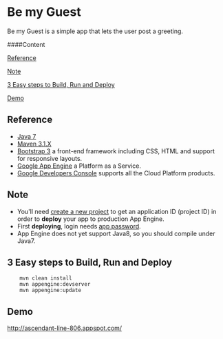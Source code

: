 Be my Guest
===========

Be my Guest is a simple app that lets the user post a greeting.

####Content

[Reference](https://github.com/phantipa/bemyguest#reference)


[Note](https://github.com/phantipa/bemyguest#note)


[3 Easy steps to Build, Run and Deploy](https://github.com/phantipa/bemyguest#easy-steps)


[Demo](https://github.com/phantipa/bemyguest#demo)

Reference
---------
* [Java 7](http://www.oracle.com/technetwork/java/javase/downloads/jdk7-downloads-1880260.html)
* [Maven 3.1.X](http://maven.apache.org/docs/3.1.1/release-notes.html)
* [Bootstrap 3](http://getbootstrap.com/) a front-end framework including CSS, HTML and support for responsive layouts.
* [Google App Engine](https://cloud.google.com/appengine/docs/java/) a Platform as a Service.
* [Google Developers Console](https://console.developers.google.com/) supports all the Cloud Platform products.

Note
----
* You'll need [create a new project](https://console.developers.google.com/project) to get an application ID (project ID) in order to **deploy** your app to production App Engine.
* First **deploying**, login needs [app password](https://security.google.com/settings/security/apppasswords?pli=1).
* App Engine does not yet support Java8, so you should compile under Java7.

3 Easy steps to Build, Run and Deploy
-------------------------------------
        mvn clean install
        mvn appengine:devserver
        mvn appengine:update

Demo
----
http://ascendant-line-806.appspot.com/





 
